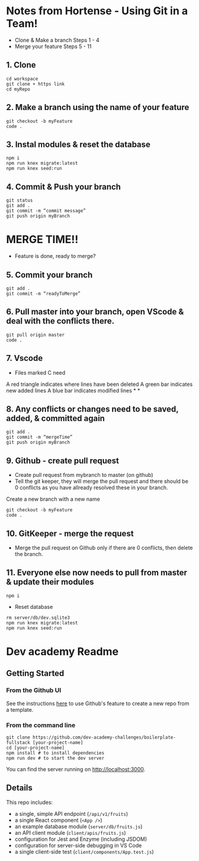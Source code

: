 # Notes from Hortense - Using Git in a Team!
* Clone & Make a branch Steps 1 - 4
* Merge your feature Steps 5 - 11

## 1. Clone
```
cd workspace
git clone + https link
cd myRepo
```
## 2. Make a branch using the name of your feature
```
git checkout -b myFeature  
code .  
```
## 3. Instal modules & reset the database
```
npm i
npm run knex migrate:latest
npm run knex seed:run
```
## 4. Commit & Push your branch
```
git status 
git add .  
git commit -m “commit message”  
git push origin myBranch  
```


# MERGE TIME!! 
* Feature is done, ready to merge? 

## 5. Commit your branch
```
git add .  
git commit -m “readyToMerge”   
```

## 6. Pull master into your branch, open VScode & deal with the conflicts there.

```
git pull origin master
code .
```
## 7. Vscode

* Files marked C need 

A red triangle indicates where lines have been deleted
A green bar indicates new added lines
A blue bar indicates modified lines
* 
* 

## 8. Any conflicts or changes need to be saved, added, & committed again


```
git add .
git commit -m “mergeTime”
git push origin myBranch
```
## 9. Github - create pull request

* Create pull request from mybranch to master (on github)
* Tell the git keeper, they will merge the pull request and there should be 0 conflicts as you have allready resolved these in your branch.

Create a new branch with a new name
```
git checkout -b myFeature  
code .  
```
## 10. GitKeeper - merge the request

* Merge the pull request on Github only if there are 0 conflicts, then delete the branch.

## 11. Everyone else now needs to pull from master & update their modules
```
npm i
```
* Reset database
```
rm server/db/dev.sqlite3
npm run knex migrate:latest
npm run knex seed:run

```


# Dev academy Readme

## Getting Started

### From the Github UI
See the instructions [here](https://docs.github.com/en/free-pro-team@latest/github/creating-cloning-and-archiving-repositories/creating-a-repository-from-a-template) to use Github's feature to create a new repo from a template.

### From the command line

```
git clone https://github.com/dev-academy-challenges/boilerplate-fullstack [your-project-name]
cd [your-project-name]
npm install # to install dependencies
npm run dev # to start the dev server
```

You can find the server running on [http://localhost:3000](http://localhost:3000).

## Details

This repo includes:

* a single, simple API endpoint (`/api/v1/fruits`)
* a single React component (`<App />`)
* an example database module (`server/db/fruits.js`)
* an API client module (`client/apis/fruits.js`)
* configuration for Jest and Enzyme (including JSDOM)
* configuration for server-side debugging in VS Code
* a single client-side test (`client/components/App.test.js`)
